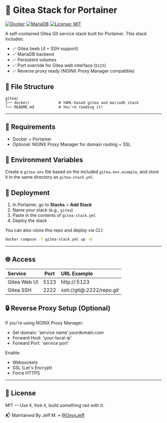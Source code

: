 # 🐙 Gitea Stack for Portainer

[![Docker](https://img.shields.io/badge/Docker-Gitea-blue?logo=docker)](https://hub.docker.com/r/gitea/gitea)
[![MariaDB](https://img.shields.io/badge/Database-MariaDB-blue?logo=mariadb)](https://hub.docker.com/_/mariadb)
[![License: MIT](https://img.shields.io/badge/license-MIT-green.svg)](https://opensource.org/licenses/MIT)

A self-contained Gitea Git service stack built for Portainer. This stack includes:

- ✅ Gitea (web UI + SSH support)
- ✅ MariaDB backend
- ✅ Persistent volumes
- ✅ Port override for Gitea web interface (`5123`)
- ✅ Reverse proxy ready (NGINX Proxy Manager compatible)

## 📁 File Structure
```text
gitea/
├── docker/             # YAML-based gitea and mariadb stack
└── README.md           # You're reading it!
```
---

## 🔧 Requirements

- Docker + Portainer
- Optional: NGINX Proxy Manager for domain routing + SSL

## 🔐 Environment Variables

Create a `gitea.env` file based on the included `gitea.env.example`, and store it in the same directory as `gitea-stack.yml`.

## 🚀 Deployment

1. In Portainer, go to **Stacks** > **Add Stack**
2. Name your stack (e.g., `gitea`)
3. Paste in the contents of `gitea-stack.yml`
4. Deploy the stack

You can also clone this repo and deploy via CLI:

```bash
docker compose -f gitea-stack.yml up -d
```
---

## 🌐 Access
| Service | Port | URL Example |
|:---     |:---: |:---         |
| Gitea Web UI | 5123 | http://<your-ip>:5123 |
| Gitea SSH | 2222 | ssh://git@<your-ip>:2222/repo.git |

## 🔒 Reverse Proxy Setup (Optional)
If you're using NGINX Proxy Manager:
- Set domain: 'service name'.yourdomain.com
- Forward Host: 'your-local-ip'
- Forward Port: 'service port'

Enable:
- Websockets
- SSL (Let's Encrypt)
- Force HTTPS

---

## 📜 License
MIT — Use it, fork it, build something rad with it.

📬 Maintained By
Jeff M. • [@OnyxJeff](https://www.github.com/onyxjeff)